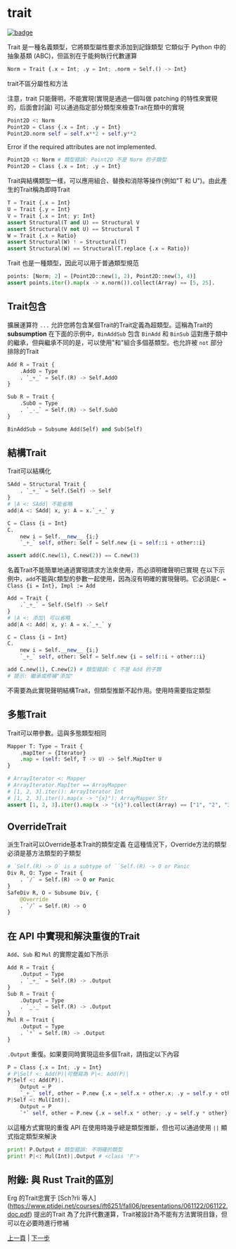 # trait

[![badge](https://img.shields.io/endpoint.svg?url=https%3A%2F%2Fgezf7g7pd5.execute-api.ap-northeast-1.amazonaws.com%2Fdefault%2Fsource_up_to_date%3Fowner%3Derg-lang%26repos%3Derg%26ref%3Dmain%26path%3Ddoc/EN/syntax/type/03_trait.md%26commit_hash%3D14657486719a134f494e107774ac8f9d5a63f083)](https://gezf7g7pd5.execute-api.ap-northeast-1.amazonaws.com/default/source_up_to_date?owner=erg-lang&repos=erg&ref=main&path=doc/EN/syntax/type/03_trait.md&commit_hash=14657486719a134f494e107774ac8f9d5a63f083)

Trait 是一種名義類型，它將類型屬性要求添加到記錄類型
它類似于 Python 中的抽象基類 (ABC)，但區別在于能夠執行代數運算

```python
Norm = Trait {.x = Int; .y = Int; .norm = Self.() -> Int}
```

trait不區分屬性和方法

注意，trait 只能聲明，不能實現(實現是通過一個叫做 patching 的特性來實現的，后面會討論)
可以通過指定部分類型來檢查Trait在類中的實現

```python
Point2D <: Norm
Point2D = Class {.x = Int; .y = Int}
Point2D.norm self = self.x**2 + self.y**2
```

Error if the required attributes are not implemented.

```python
Point2D <: Norm # 類型錯誤: Point2D 不是 Norm 的子類型
Point2D = Class {.x = Int; .y = Int}
```

Trait與結構類型一樣，可以應用組合、替換和消除等操作(例如"T 和 U")。由此產生的Trait稱為即時Trait

```python
T = Trait {.x = Int}
U = Trait {.y = Int}
V = Trait {.x = Int; y: Int}
assert Structural(T and U) == Structural V
assert Structural(V not U) == Structural T
W = Trait {.x = Ratio}
assert Structural(W) ! = Structural(T)
assert Structural(W) == Structural(T.replace {.x = Ratio})
```

Trait 也是一種類型，因此可以用于普通類型規范

```python
points: [Norm; 2] = [Point2D::new(1, 2), Point2D::new(3, 4)]
assert points.iter().map(x -> x.norm()).collect(Array) == [5, 25].
```

## Trait包含

擴展運算符 `...` 允許您將包含某個Trait的Trait定義為超類型。這稱為Trait的 __subsumption__
在下面的示例中，`BinAddSub` 包含 `BinAdd` 和 `BinSub`
這對應于類中的繼承，但與繼承不同的是，可以使用"和"組合多個基類型。也允許被 `not` 部分排除的Trait

```python
Add R = Trait {
    .AddO = Type
    . `_+_` = Self.(R) -> Self.AddO
}

Sub R = Trait {
    .SubO = Type
    . `_-_` = Self.(R) -> Self.SubO
}

BinAddSub = Subsume Add(Self) and Sub(Self)
```

## 結構Trait

Trait可以結構化

```python
SAdd = Structural Trait {
    . `_+_` = Self.(Self) -> Self
}
# |A <: SAdd| 不能省略
add|A <: SAdd| x, y: A = x.`_+_` y

C = Class {i = Int}
C.
    new i = Self.__new__ {i;}
    `_+_` self, other: Self = Self.new {i = self::i + other::i}

assert add(C.new(1), C.new(2)) == C.new(3)
```

名義Trait不能簡單地通過實現請求方法來使用，而必須明確聲明已實現
在以下示例中，`add`不能與`C`類型的參數一起使用，因為沒有明確的實現聲明。它必須是`C = Class {i = Int}, Impl := Add`

```python
Add = Trait {
    .`_+_` = Self.(Self) -> Self
}
# |A <: 添加| 可以省略
add|A <: Add| x, y: A = x.`_+_` y

C = Class {i = Int}
C.
    new i = Self.__new__ {i;}
    `_+_` self, other: Self = Self.new {i = self::i + other::i}

add C.new(1), C.new(2) # 類型錯誤: C 不是 Add 的子類
# 提示: 繼承或修補"添加"
```

不需要為此實現聲明結構Trait，但類型推斷不起作用。使用時需要指定類型

## 多態Trait

Trait可以帶參數。這與多態類型相同

```python
Mapper T: Type = Trait {
    .mapIter = {Iterator}
    .map = (self: Self, T -> U) -> Self.MapIter U
}

# ArrayIterator <: Mapper
# ArrayIterator.MapIter == ArrayMapper
# [1, 2, 3].iter(): ArrayIterator Int
# [1, 2, 3].iter().map(x -> "{x}"): ArrayMapper Str
assert [1, 2, 3].iter().map(x -> "{x}").collect(Array) == ["1", "2", "3"].
```

## OverrideTrait

派生Trait可以Override基本Trait的類型定義
在這種情況下，Override方法的類型必須是基方法類型的子類型

```python
# `Self.(R) -> O` is a subtype of ``Self.(R) -> O or Panic
Div R, O: Type = Trait {
    . `/` = Self.(R) -> O or Panic
}
SafeDiv R, O = Subsume Div, {
    @Override
    . `/` = Self.(R) -> O
}
```

## 在 API 中實現和解決重復的Trait

`Add`、`Sub` 和 `Mul` 的實際定義如下所示

```python
Add R = Trait {
    .Output = Type
    . `_+_` = Self.(R) -> .Output
}
Sub R = Trait {
    .Output = Type
    . `_-_` = Self.(R) -> .Output
}
Mul R = Trait {
    .Output = Type
    . `*` = Self.(R) -> .Output
}
```

`.Output` 重復。如果要同時實現這些多個Trait，請指定以下內容

```python
P = Class {.x = Int; .y = Int}
# P|Self <: Add(P)|可簡寫為 P|<: Add(P)|
P|Self <: Add(P)|.
    Output = P
    `_+_` self, other = P.new {.x = self.x + other.x; .y = self.y + other.y}
P|Self <: Mul(Int)|.
    Output = P
    `*` self, other = P.new {.x = self.x * other; .y = self.y * other}
```

以這種方式實現的重復 API 在使用時幾乎總是類型推斷，但也可以通過使用 `||` 顯式指定類型來解決

```python
print! P.Output # 類型錯誤: 不明確的類型
print! P|<: Mul(Int)|.Output # <class 'P'>
```

## 附錄: 與 Rust Trait的區別

Erg 的Trait忠實于 [Sch?rli 等人] (https://www.ptidej.net/courses/ift6251/fall06/presentations/061122/061122.doc.pdf) 提出的Trait
為了允許代數運算，Trait被設計為不能有方法實現目錄，但可以在必要時進行修補

<p 對齊='中心'>
     <a href='./02_basic.md'>上一頁</a> | <a href='./04_class.md'>下一步</a>
</p>
